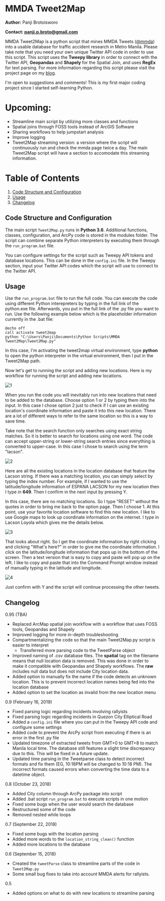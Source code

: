# MMDA Tweet2Map

**Author:** Panji Brotoisworo

**Contact: [panji.p.broto@gmail.com](mailto:panji.p.broto@gmail.com)**

MMDA Tweet2Map is a python script that mines MMDA Tweets ([@mmda](https://twitter.com/MMDA)) into a usable database for traffic accident research in Metro Manila. Please take note that you need your own unique Twitter API code in order to use this script. This script uses the **Tweepy library** in order to connect with the Twitter API, **Geopandas** and **Shapely** for the Spatial Join, and uses **RegEx** for text parsing. For more information regarding this script please visit the project page on my [blog](https://panjib.wixsite.com/blog/mmdatweet2map).

I'm open to suggestions and comments! This is my first major coding project since I started self-learning Python.

# **Upcoming:**
- Streamline main script by utilizing more classes and functions
- Spatial joins through FOSS tools instead of ArcGIS Software
- Sharing workflows to help jumpstart analysis
- Improve logging
- Tweet2Map streaming version: a version where the script will continuously run and check the mmda page twice a day. The main Tweet2Map script will have a section to accomodate this streaming information.

# Table of Contents
1. [Code Structure and Configuration](#structure)
2. [Usage](#Usage)
3. [Changelog](#changelog)

## Code Structure and Configuration <a name="structure"></a>
The main script `Tweet2Map.py` runs in **Python 3.6**. Additional functions, classes, configuration, and ArcPy code is stored in the modules folder. The script can combine separate Python interpreters by executing them through the `run_program.bat` file.

You can configure settings for the script such as Tweepy API tokens and database locations. This can be done in the `config.ini` file.
In the Tweepy section, input your Twitter API codes which the script will use to connect to the Twitter API.

## Usage <a name="Usage"></a>
Use the `run_program.bat` file to run the full code. You can execute the code using different Python interepreters by typing in the full link of the python.exe file. Afterwards, you put in the full link of the .py file you want to run. Use the following example below which is the placeholder information currently in the .bat file:
```
@echo off
call activate tweet2map
python "C:\Users\Panji\Documents\Python Scripts\MMDA Tweet2Map\Tweet2Map.py"

```
In this case, I'm activating the tweet2map virtual environment, type **python** to open the python interpreter in the virtual environment, then I put in the Tweet2Map path.

Now let's get to running the script and adding new locations. Here is my workflow for running the script and adding new locations.

![1](https://i.imgur.com/R5p4TpA.png)

When you run the code you will inevitably run into new locations that need to be added to the database. Choose option 1 or 2 by typing them into the input. In this case I chose option 2 just to check if I can use an existing location's coordinate information and paste it into this new location. There are a lot of different ways to refer to the same location so this is a way to save time.

Take note that the search function only searches using exact string matches. So it is better to search for locations using one word. The code can accept upper-string or lower-string search entries since everything is converted to upper-case. In this case I chose to search using the term "lacson".

![2](https://i.imgur.com/QWxDoMb.png)

Here are all the existing locations in the location database that feature the Lacson string. If there was a matching location, you can simply select by typing the index number. For example, if I wanted to use the latitude/longitude information of ESPANA LACSON for my new location then I type in **649**. Then I confirm in the next input by pressing Y.

In this case, there are no matching locations. So I type "RESET" without the quotes in order to bring me back to the option page. Then I choose 1. At this point, use your favorite location software to find this new location. I like to use Google maps to look up coordinate information on the internet. I type in Lacson Loyola which gives me the details below.

![3](https://i.imgur.com/kpYNZRH.png)

That looks about right. So I get the coordinate information by right clicking and clicking "What's here?" in order to give me the coordinate information. I click on the latitude/longitude information that pops up in the bottom of the screen. Then a text version that is easy to copy and paste will pop up on the left. I like to copy and paste that into the Command Prompt window instead of manually typing in the latitude and longitude.

![4](https://i.imgur.com/TNnQwuP.png)

Just confirm with Y and the script will continue processing the other tweets.

## Changelog <a name="changelog"></a>

0.95 (TBA)
- Replaced ArcMap spatial join workflow with a workflow that uses FOSS tools, Geopandas and Shapely
- Improved logging for more in-depth troubleshooting
- Compartmentalizing the code so that the main Tweet2Map.py script is easier to interpret
  - Transferred more parsing code to the TweetParse object
- Improved naming of .csv database files. The **spatial** tag on the filename means that null location data is removed. This was done in order to make it compatible with Geopandas and Shapely workflows. The **raw** includes null data but does not include City location data.
- Added option to manually fix the name if the code detects an unknown location. This is to prevent incorrect location names being fed into the location database
- Added option to set the location as invalid from the new location menu

0.9 (February 16, 2019)
- Fixed parsing logic regarding incidents involving rallyists
- Fixed parsing logic regarding incidents in Quezon City Elliptical Road
- Added a `config.ini` file where you can put in the Tweepy API code and configure some settings
- Added code to prevent the ArcPy script from executing if there is an error in the first .py file
- Updated timezone of extracted tweets from GMT+0 to GMT+8 to match Manila local time. The database still features a slight time discrepancy due to this. This will be fixed in a future update.
- Updated time parsing in the Tweetparse class to detect incorrect formats and fix them (EG, 10:18PM will be changed to 10:18 PM). The incorrect formats caused errors when converting the time data to a datetime object.

0.8 (October 23, 2018)
- Added City column through ArcPy package into script
- Added .bat script `run_program.bat` to execute scripts in one motion
- Fixed some bugs when the user would search the database
- Restructured some of the code
 - Removed nested while loops

0.7 (September 22, 2018)
- Fixed some bugs with the location parsing
- Added more words to the `location_string_clean()` function
- Added more locations to the database

0.6 (September 15, 2018)
- Created the `tweetParse` class to streamline parts of the code in `Tweet2Map.py`
- Some small bug fixes to take into account MMDA alerts for rallyists.

0.5
- Added options on what to do with new locations to streamline parsing
